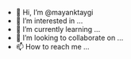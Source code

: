 - 👋 Hi, I’m @mayanktaygi
- 👀 I’m interested in ...
- 🌱 I’m currently learning ...
- 💞️ I’m looking to collaborate on ...
- 📫 How to reach me ...

<!---
mayanktaygi/mayanktaygi is a ✨ special ✨ repository because its `README.md` (this file) appears on your GitHub profile.
You can click the Preview link to take a look at your changes.
--->
